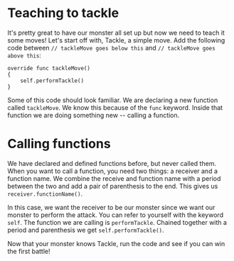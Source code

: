 Teaching to tackle
==================
It's pretty great to have our monster all set up but now we need to teach it some moves! Let's start off with, Tackle, a simple move. Add the following code between ```// tackleMove goes below this``` and ```// tackleMove goes above this```:

	override func tackleMove()
	{
    	self.performTackle()
  	}

Some of this code should look familiar. We are declaring a new function called ```tackleMove```. We know this because of the ```func``` keyword. Inside that function we are doing something new -- calling a function.

Calling functions
===============

We have declared and defined functions before, but never called them. When you want to call a function, you need two things: a receiver and a function name. We combine the receive and function name with a period between the two and add a pair of parenthesis to the end. This gives us ```receiver.functionName()```.

In this case, we want the receiver to be our monster since we want our monster to perform the attack. You can refer to yourself with the keyword ```self```. The function we are calling is ```performTackle```.  Chained together with a period and parenthesis we get ```self.performTackle()```.

Now that your monster knows Tackle, run the code and see if you can win the first battle!